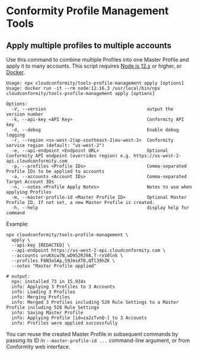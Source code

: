# Conformity Profile Management Tools

## Apply multiple profiles to multiple accounts

Use this command to combine multiple Profiles into one Master Profile and apply it to many accounts.
This script requires [Node.js 12.x](https://nodejs.org/en/download/) or higher, or [Docker](https://www.docker.com/).

```shell script
Usage: npx cloudconformity/tools-profile-management apply [options]
Usage: docker run -it --rm node:12.16.3 /usr/local/bin/npx cloudconformity/tools-profile-management apply [options]

Options:
  -V, --version                                      output the version number
  -k, --api-key <API Key>                            Conformity API key
  -d, --debug                                        Enable debug logging
  -r, --region <us-west-2|ap-southeast-2|eu-west-1>  Conformity service region (default: "us-west-2")
  -e, --api-endpoint <Endpoint URL>                  Optional Conformity API endpoint (overrides region) e.g. https://us-west-2-api.cloudconformity.com
  -p, --profiles <Profile IDs>                       Comma-separated Profile IDs to be applied to accounts
  -a, --accounts <Account IDs>                       Comma-separated Target Account IDs
  -n, --notes <Profile Apply Notes>                  Notes to use when applying Profiles
  -m, --master-profile-id <Master Profile ID>        Optional Master Profile ID. If not set, a new Master Profile is created.
  -h, --help                                         display help for command
```

Example:

```shell script
npx cloudconformity/tools-profile-management \
  apply \
  --api-key [REDACTED] \
  --api-endpoint https://us-west-2-api.cloudconformity.com \
  --accounts uruKXcw7N,wD952RJ9A,T-rxV0lnk \
  --profiles F8N3oSAp,S9JmsXT0,QTl39hZK \
  --notes "Master Profile applied"

# output:
  npx: installed 73 in 15.934s
  info: Applying 3 Profiles to 3 Accounts
  info: Loading 3 Profiles
  info: Merging Profiles
  info: Merged 3 Profiles including 529 Rule Settings to a Master Profile including 528 Rule Settings
  info: Saving Master Profile
  info: Applying Profile [id=za2zTvnQ-] to 3 Accounts
  info: Profiles were applied successfully
```

You can reuse the created Master Profile in subsequent commands by passing its ID in `--master-profile-id ...` command-line argument, or from Conformity web interface.

